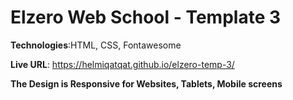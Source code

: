 # Elzero Web School - Template 3

**Technologies**:HTML, CSS, Fontawesome

**Live URL**: https://helmiqatqat.github.io/elzero-temp-3/

**The Design is Responsive for Websites, Tablets, Mobile screens**
